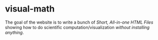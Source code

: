 # visual-math

The goal of the website is to write a bunch of *Short, All-in-one HTML Files* showing how to do
scientific computation/visualization *without installing anything*.
